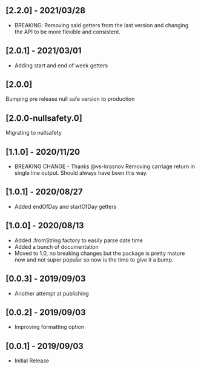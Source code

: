 ## [2.2.0] - 2021/03/28

* BREAKING: Removing said getters from the last version and changing the API to be more flexible and consistent.

## [2.0.1] - 2021/03/01

* Adding start and end of week getters

## [2.0.0]

Bumping pre release null safe version to production

## [2.0.0-nullsafety.0]

Migrating to nullsafety

## [1.1.0] - 2020/11/20

* BREAKING CHANGE - Thanks @vs-krasnov
    Removing carriage return in single line output. Should always have been this way.

## [1.0.1] - 2020/08/27

* Added endOfDay and startOfDay getters

## [1.0.0] - 2020/08/13

* Added .fromString factory to easily parse date time
* Added a bunch of documentation
* Moved to 1.0, no breaking changes but the package is pretty mature now and not super popular so now is the time to give it a bump.

## [0.0.3] - 2019/09/03

* Another attempt at publishing

## [0.0.2] - 2019/09/03

* Improving formatting option

## [0.0.1] - 2019/09/03

* Initial Release
